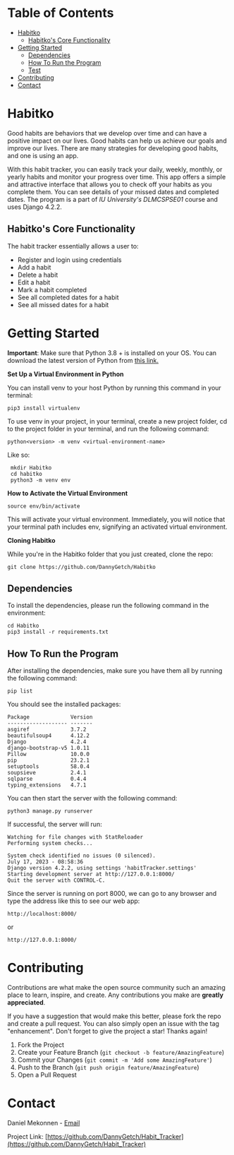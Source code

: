 <!-- TABLE OF CONTENTS -->

# Table of Contents

- [Habitko](#habitko)
  - [Habitko's Core Functionality](#habitkos-core-functionality)
- [Getting Started](#getting-started)
  - [Dependencies](#dependencies)
  - [How To Run the Program](#how-to-run-the-program)
  - [Test](#test)
- [Contributing](#contributing)
- [Contact](#contact)

# Habitko

Good habits are behaviors that we develop over time and can have a positive impact on our lives. Good habits can help us achieve our goals and improve our lives. There are many strategies for developing good habits, and one is using an app.

With this habit tracker, you can easily track your daily, weekly, monthly, or yearly habits and monitor your progress over time. This app offers a simple and attractive interface that allows you to check off your habits as you complete them. You can see details of your missed dates and completed dates. The program is a part of _IU University's_ _DLMCSPSE01_ course and uses Django 4.2.2.

## Habitko's Core Functionality

The habit tracker essentially allows a user to:

- Register and login using credentials
- Add a habit
- Delete a habit
- Edit a habit
- Mark a habit completed
- See all completed dates for a habit
- See all missed dates for a habit

# Getting Started

**Important**: Make sure that Python 3.8 + is installed on your OS. You can download the latest version of Python from [this link.](https://www.python.org/downloads/)

**Set Up a Virtual Environment in Python**

You can install venv to your host Python by running this command in your terminal:

```
pip3 install virtualenv
```

To use venv in your project, in your terminal, create a new project folder, cd to the project folder in your terminal, and run the following command:

```
python<version> -m venv <virtual-environment-name>
```

Like so:

```
 mkdir Habitko
 cd habitko
 python3 -m venv env
```

**How to Activate the Virtual Environment**

```
source env/bin/activate
```

This will activate your virtual environment. Immediately, you will notice that your terminal path includes env, signifying an activated virtual environment.

**Cloning Habitko**

While you're in the Habitko folder that you just created, clone the repo:

```
git clone https://github.com/DannyGetch/Habitko
```

## Dependencies

To install the dependencies, please run the following command in the environment:

```
cd Habitko
pip3 install -r requirements.txt
```

## How To Run the Program

After installing the dependencies, make sure you have them all by running the following command:

```
pip list
```

You should see the installed packages:

```
Package             Version
------------------- -------
asgiref             3.7.2
beautifulsoup4      4.12.2
Django              4.2.4
django-bootstrap-v5 1.0.11
Pillow              10.0.0
pip                 23.2.1
setuptools          58.0.4
soupsieve           2.4.1
sqlparse            0.4.4
typing_extensions   4.7.1
```

You can then start the server with the following command:

```
python3 manage.py runserver
```

If successful, the server will run:

```
Watching for file changes with StatReloader
Performing system checks...

System check identified no issues (0 silenced).
July 17, 2023 - 08:58:36
Django version 4.2.2, using settings 'habitTracker.settings'
Starting development server at http://127.0.0.1:8000/
Quit the server with CONTROL-C.
```

Since the server is running on port 8000, we can go to any browser and type the address like this to see our web app:

```
http://localhost:8000/
```

or

```
http://127.0.0.1:8000/
```

# Contributing

Contributions are what make the open source community such an amazing place to learn, inspire, and create. Any contributions you make are **greatly appreciated**.

If you have a suggestion that would make this better, please fork the repo and create a pull request. You can also simply open an issue with the tag "enhancement".
Don't forget to give the project a star! Thanks again!

1. Fork the Project
2. Create your Feature Branch (`git checkout -b feature/AmazingFeature`)
3. Commit your Changes (`git commit -m 'Add some AmazingFeature'`)
4. Push to the Branch (`git push origin feature/AmazingFeature`)
5. Open a Pull Request

# Contact

Daniel Mekonnen - [Email](mailto:dannygetch@gmail.com)

Project Link: [https://github.com/DannyGetch/Habit_Tracker](https://github.com/DannyGetch/Habit_Tracker)
